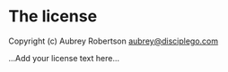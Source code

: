 # The license

Copyright (c) Aubrey Robertson <aubrey@disciplego.com>

...Add your license text here...